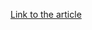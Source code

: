 [Link to the article](https://research.checkpoint.com/2019/agent-smith-a-new-species-of-mobile-malware/)
